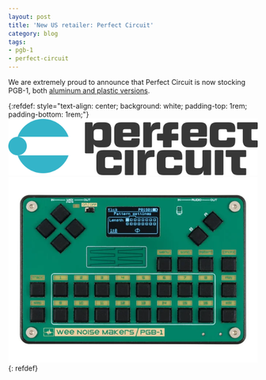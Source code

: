 ```yaml
---
layout: post
title: 'New US retailer: Perfect Circuit'
category: blog
tags:
- pgb-1
- perfect-circuit
---
```


We are extremely proud to announce that Perfect Circuit is now stocking PGB-1,
both [aluminum and plastic
versions](https://www.perfectcircuit.com/wee-noise-makers).

{:refdef: style="text-align: center; background: white; padding-top: 1rem; padding-bottom: 1rem;"}
[![Perfect Circuit logo](/assets/retrailers/perfect-circuit-logo-web.svg)](https://www.perfectcircuit.com/wee-noise-makers)
[![](/assets/pgb-1/perfect_circuit_WeeNoiseMakers_PGB-1_Metal.webp)](https://www.perfectcircuit.com/wee-noise-makers)
{: refdef}



